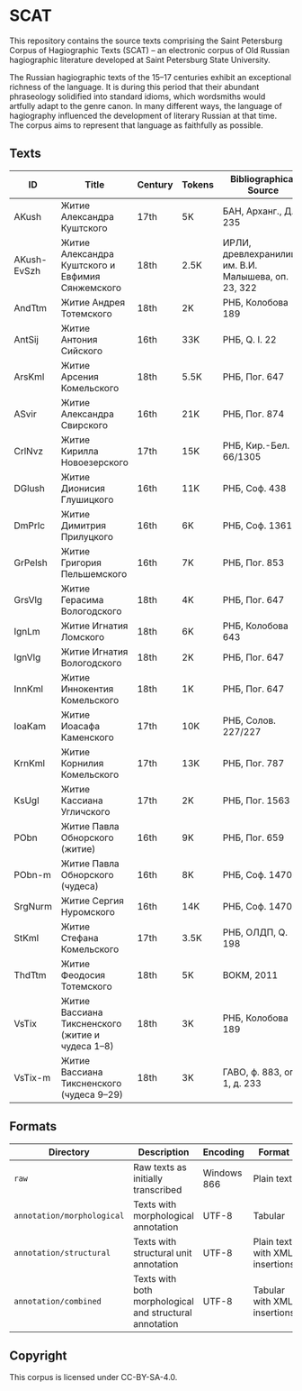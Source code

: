 # SCAT

This repository contains the source texts comprising the Saint Petersburg Corpus of Hagiographic Texts (SCAT) – an electronic corpus of Old Russian hagiographic literature developed at Saint Petersburg State University.

The Russian hagiographic texts of the 15–17 centuries exhibit an exceptional richness of the language. It is during this period that their abundant phraseology solidified into standard idioms, which wordsmiths would artfully adapt to the genre canon. In many different ways, the language of hagiography influenced the development of literary Russian at that time. The corpus aims to represent that language as faithfully as possible.

## Texts

| ID | Title | Century | Tokens | Bibliographical Source |
|-|-|-|-|-|
| AKush | Житие Александра Куштского | 17th | 5K | БАН, Арханг., Д. 235 |
| AKush-EvSzh | Житие Александра Куштского и Евфимия Сянжемского | 18th | 2.5K | ИРЛИ, древлехранилище им. В.И. Малышева, оп. 23, 322 |
| AndTtm | Житие Андрея Тотемского | 18th | 2K | РНБ, Колобова 189 |
| AntSij | Житие Антония Сийского | 16th | 33K | РНБ, Q. I. 22 |
| ArsKml | Житие Арсения Комельского | 18th | 5.5K | РНБ, Пог. 647 |
| ASvir | Житие Александра Свирского | 16th | 21K | РНБ, Пог. 874 |
| CrlNvz | Житие Кирилла Новоезерского | 17th | 15K | РНБ, Кир.-Бел. 66/1305 |
| DGlush | Житие Дионисия Глушицкого | 16th | 11K | РНБ, Соф. 438 |
| DmPrlc | Житие Димитрия Прилуцкого | 16th | 6K | РНБ, Соф. 1361 |
| GrPelsh | Житие Григория Пельшемского | 16th | 7K | РНБ, Пог. 853 |
| GrsVlg | Житие Герасима Вологодского | 18th | 4K | РНБ, Пог. 647 |
| IgnLm | Житие Игнатия Ломского | 18th | 6K | РНБ, Колобова 643 |
| IgnVlg | Житие Игнатия Вологодского | 18th | 2K | РНБ, Пог. 647 |
| InnKml | Житие Иннокентия Комельского | 18th | 1K | РНБ, Пог. 647 |
| IoaKam | Житие Иоасафа Каменского | 17th | 10K | РНБ, Солов. 227/227 |
| KrnKml | Житие Корнилия Комельского | 17th | 13K | РНБ, Пог. 787 |
| KsUgl | Житие Кассиана Угличского | 17th | 2K | РНБ, Пог. 1563 |
| PObn | Житие Павла Обнорского (житие) | 16th | 9K | РНБ, Пог. 659 |
| PObn-m | Житие Павла Обнорского (чудеса) | 16th | 8K | РНБ, Соф. 1470 |
| SrgNurm | Житие Сергия Нуромского | 16th | 14K | РНБ, Соф. 1470 |
| StKml | Житие Стефана Комельского | 17th | 3.5K | РНБ, ОЛДП, Q. 198 |
| ThdTtm | Житие Феодосия Тотемского | 18th | 5K | ВОКМ, 2011 |
| VsTix | Житие Вассиана Тиксненского (житие и чудеса 1–8) | 18th | 3K | РНБ, Колобова 189 |
| VsTix-m | Житие Вассиана Тиксненского (чудеса 9–29) | 18th | 3K | ГАВО, ф. 883, оп. 1, д. 233 |

## Formats

| Directory | Description | Encoding | Format | Volume |
|-|-|-|-|-|
| `raw` | Raw texts as initially transcribed | Windows 866 | Plain text | 24 |
| `annotation/morphological` | Texts with morphological annotation | UTF-8 | Tabular | 7 |
| `annotation/structural` | Texts with structural unit annotation | UTF-8 | Plain text with XML insertions | 4 |
| `annotation/combined` | Texts with both morphological and structural annotation | UTF-8 | Tabular with XML insertions | 4 |

## Copyright

This corpus is licensed under CC-BY-SA-4.0.
